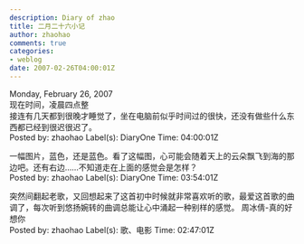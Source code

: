```yaml
---
description: Diary of zhao
title: 二月二十六小记
author: zhaohao
comments: true
categories:
- weblog
date: 2007-02-26T04:00:01Z
---
```


Monday, February 26, 2007   
现在时间，凌晨四点整   
接连有几天都到很晚才睡觉了，坐在电脑前似乎时间过的很快，还没有做些什么东西都已经到很迟很迟了。   
Posted by: zhaohao Label(s): DiaryOne Time: 04:00:01Z   
   
一幅图片，蓝色，还是蓝色。看了这幅图，心可能会随着天上的云朵飘飞到海的那边吧。还有右边……不知道走在上面的感觉会是怎样？   
Posted by: zhaohao Label(s): DiaryOne Time: 03:54:01Z   
   
突然间翻起老歌，又回想起来了这首初中时候就非常喜欢听的歌，最爱这首歌的曲调了，每次听到悠扬婉转的曲调总能让心中涌起一种别样的感觉。 周冰倩-真的好想你   
Posted by: zhaohao Label(s): 歌、电影 Time: 02:47:01Z   